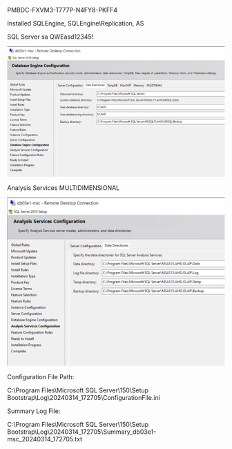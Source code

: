 PMBDC-FXVM3-T777P-N4FY8-PKFF4

Installed SQLEngine, SQLEngine\Replication, AS

SQL Server sa QWEasd12345!

![image.png](/.attachments/image-c9b4e77b-5a8c-4106-871c-61832f754d33.png)

Analysis Services MULTIDIMENSIONAL

![image.png](/.attachments/image-e8aaeab5-e9f0-417e-a75b-b8b002019efe.png)

Configuration File Path:

C:\Program Files\Microsoft SQL Server\150\Setup Bootstrap\Log\20240314_172705\ConfigurationFile.ini

Summary Log File:

C:\Program Files\Microsoft SQL Server\150\Setup Bootstrap\Log\20240314_172705\Summary_db03e1-msc_20240314_172705.txt
